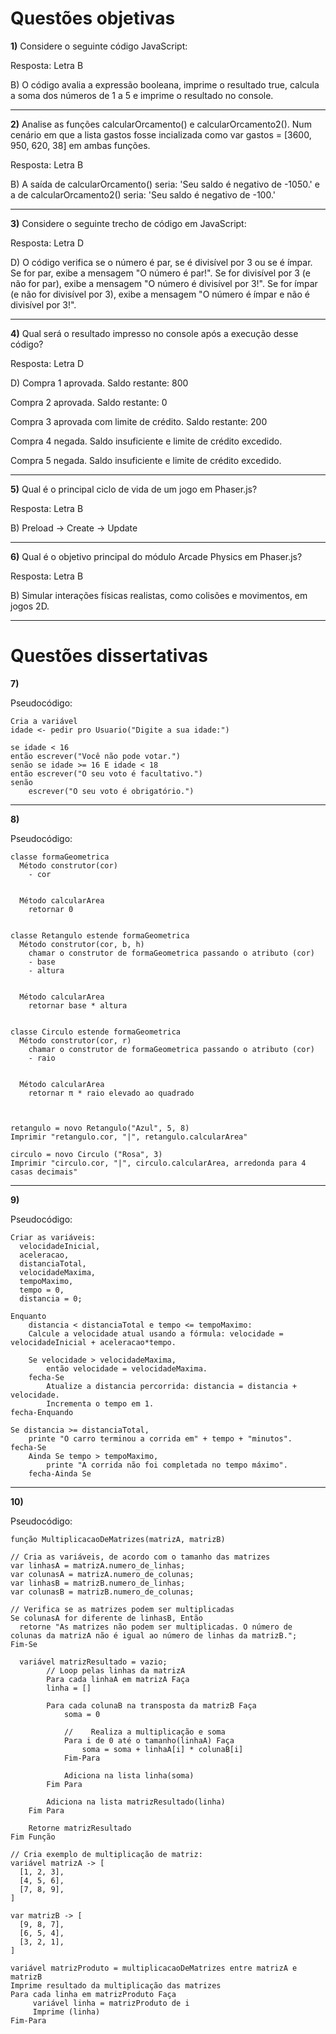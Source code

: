 # Questões objetivas

**1)** Considere o seguinte código JavaScript:

Resposta: Letra B

B) O código avalia a expressão booleana, imprime o resultado true, calcula a soma dos números de 1 a 5 e imprime o resultado no console.

---

**2)**  Analise as funções calcularOrcamento() e calcularOrcamento2(). Num cenário em que a lista gastos fosse incializada como var gastos = [3600, 950, 620, 38] em ambas funções.

Resposta: Letra B

B) A saída de calcularOrcamento() seria: 'Seu saldo é negativo de -1050.' e a de calcularOrcamento2() seria: 'Seu saldo é negativo de -100.'

---

**3)** Considere o seguinte trecho de código em JavaScript:

Resposta: Letra D

D) O código verifica se o número é par, se é divisível por 3 ou se é ímpar. Se for par, exibe a mensagem "O número é par!". Se for divisível por 3 (e não for par), exibe a mensagem "O número é divisível por 3!". Se for ímpar (e não for divisível por 3), exibe a mensagem "O número é ímpar e não é divisível por 3!".

---

**4)** Qual será o resultado impresso no console após a execução desse código?

Resposta: Letra D

D)
Compra 1 aprovada. Saldo restante: 800

Compra 2 aprovada. Saldo restante: 0

Compra 3 aprovada com limite de crédito. Saldo restante: 200

Compra 4 negada. Saldo insuficiente e limite de crédito excedido.

Compra 5 negada. Saldo insuficiente e limite de crédito excedido.

---

**5)** Qual é o principal ciclo de vida de um jogo em Phaser.js?

Resposta: Letra B

B) Preload -> Create -> Update

---

**6)** Qual é o objetivo principal do módulo Arcade Physics em Phaser.js?

Resposta: Letra B

B) Simular interações físicas realistas, como colisões e movimentos, em jogos 2D.

---

# Questões dissertativas

**7)**

Pseudocódigo:

```
Cria a variável
idade <- pedir pro Usuario("Digite a sua idade:")

se idade < 16
então escrever("Você não pode votar.")
senão se idade >= 16 E idade < 18
então escrever("O seu voto é facultativo.")
senão
    escrever("O seu voto é obrigatório.")
```

---

**8)**

Pseudocódigo:

```
classe formaGeometrica
  Método construtor(cor)
    - cor


  Método calcularArea
    retornar 0


classe Retangulo estende formaGeometrica
  Método construtor(cor, b, h)
    chamar o construtor de formaGeometrica passando o atributo (cor)
    - base
    - altura


  Método calcularArea
    retornar base * altura


classe Circulo estende formaGeometrica
  Método construtor(cor, r)
    chamar o construtor de formaGeometrica passando o atributo (cor)
    - raio


  Método calcularArea
    retornar π * raio elevado ao quadrado



retangulo = novo Retangulo("Azul", 5, 8)
Imprimir "retangulo.cor, "|", retangulo.calcularArea"

circulo = novo Circulo ("Rosa", 3)
Imprimir "circulo.cor, "|", circulo.calcularArea, arredonda para 4 casas decimais"
```

---

**9)**

Pseudocódigo:

```
Criar as variáveis:
  velocidadeInicial,
  aceleracao,
  distanciaTotal,
  velocidadeMaxima,
  tempoMaximo,
  tempo = 0,
  distancia = 0;

Enquanto
    distancia < distanciaTotal e tempo <= tempoMaximo:
    Calcule a velocidade atual usando a fórmula: velocidade = velocidadeInicial + aceleracao*tempo.

    Se velocidade > velocidadeMaxima,
        então velocidade = velocidadeMaxima.
    fecha-Se
        Atualize a distancia percorrida: distancia = distancia + velocidade.
        Incrementa o tempo em 1.
fecha-Enquando

Se distancia >= distanciaTotal,
    printe "O carro terminou a corrida em" + tempo + "minutos".
fecha-Se
    Ainda Se tempo > tempoMaximo,
        printe "A corrida não foi completada no tempo máximo".
    fecha-Ainda Se
```

---

**10)**

Pseudocódigo:

```
função MultiplicacaoDeMatrizes(matrizA, matrizB)

// Cria as variáveis, de acordo com o tamanho das matrizes
var linhasA = matrizA.numero_de_linhas;
var colunasA = matrizA.numero_de_colunas;
var linhasB = matrizB.numero_de_linhas;
var colunasB = matrizB.numero_de_colunas;

// Verifica se as matrizes podem ser multiplicadas
Se colunasA for diferente de linhasB, Então
  retorne "As matrizes não podem ser multiplicadas. O número de colunas da matrizA não é igual ao número de linhas da matrizB.";
Fim-Se

  variável matrizResultado = vazio;
        // Loop pelas linhas da matrizA
        Para cada linhaA em matrizA Faça
        linha = []

        Para cada colunaB na transposta da matrizB Faça
            soma = 0

            //    Realiza a multiplicação e soma
            Para i de 0 até o tamanho(linhaA) Faça
                soma = soma + linhaA[i] * colunaB[i]
            Fim-Para

            Adiciona na lista linha(soma)
        Fim Para

        Adiciona na lista matrizResultado(linha)
    Fim Para

    Retorne matrizResultado
Fim Função

// Cria exemplo de multiplicação de matriz:
variável matrizA -> [
  [1, 2, 3],
  [4, 5, 6],
  [7, 8, 9],
]

var matrizB -> [
  [9, 8, 7],
  [6, 5, 4],
  [3, 2, 1],
]

variável matrizProduto = multiplicacaoDeMatrizes entre matrizA e matrizB
Imprime resultado da multiplicação das matrizes
Para cada linha em matrizProduto Faça
     variável linha = matrizProduto de i
     Imprime (linha)
Fim-Para
```
